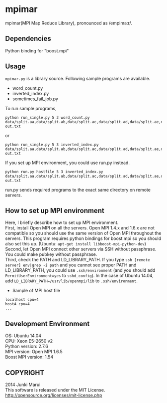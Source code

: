 mpimar
======
mpimar(MPI Map Reduce Library), pronounced as /empima:r/.

Dependencies
------
Python binding for "boost.mpi"

Usage
------
`mpimar.py` is a library source. Following sample programs are available.
* word_count.py
* inverted_index.py
* sometimes_fail_job.py

To run sample programs,  
```
python run_single.py 5 3 word_count.py data/split.aa,data/split.ab,data/split.ac,data/split.ad,data/split.ae,data/split.af,data/split.ag,data/split.ah,data/split.ai,data/split.aj out.txt
```
or
```
python run_single.py 5 3 inverted_index.py data/split.aa,data/split.ab,data/split.ac,data/split.ad,data/split.ae,data/split.af,data/split.ag,data/split.ah,data/split.ai,data/split.aj out.txt
```  
If you set up MPI environment, you could use run.py instead.
```
python run.py hostfile 5 3 inverted_index.py data/split.aa,data/split.ab,data/split.ac,data/split.ad,data/split.ae,data/split.af,data/split.ag,data/split.ah,data/split.ai,data/split.aj out.txt
```
run.py sends required programs to the exact same directory on remote servers.

How to set up MPI environment
-----------
Here, I briefly describe how to set up MPI environment.  
First, install Open MPI on all the servers.  Open MPI 1.4.x and 1.6.x are not compatible so you should use the same version of Open MPI throughout the servers. This program requires python bindings for boost.mpi so you should also set this up. (Ubuntu: `apt-get install libboost-mpi-python-dev`)  
Second, let Open MPI connect other servers via SSH without passphrase. You could make pubkey without passphrase.  
Third, check the PATH and LD_LIBRARY_PATH. If you type `ssh [remote server] env|grep -i path` and you cannot see proper PATH and LD_LIBRARY_PATH, you could use `.ssh/environment` (and you should add `PermitUserEnvironment=yes` to `sshd_config`). In the case of Ubuntu 14.04, add `LD_LIBRARY_PATH=/usr/lib/openmpi/lib` to `.ssh/environment`.  
- Sample of MPI host file
```
localhost cpu=4
hostA cpu=4
...
```

Development Environment
-----------
OS: Ubuntu 14.04  
CPU: Xeon E5-2650 v2  
Python version: 2.7.6  
MPI version: Open MPI 1.6.5  
Boost MPI version: 1.54  

COPYRIGHT
-----------
2014 Junki Marui  
This software is released under the MIT License.  
http://opensource.org/licenses/mit-license.php 
